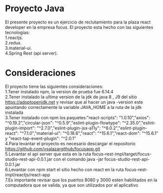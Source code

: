 # Proyecto Java
El presente proyecto es un ejercicio de reclutamiento para la plaza react developer en la empresa focus.
El proyecto esta hecho con las siguientes tecnologías:
	<br />1.reactjs.
	<br />2.redux.
	<br />3.material-ui.
	<br />4.Spring Rest (api server).

# Consideraciones
El proyecto tiene las siguientes consideraciones:
	<br />1.Tener instalado npm, la version de prueba fue 6.14.4
	<br />2.Tener instalado la ultima version de la jdk de java 8 , J9 del sitio https://adoptopenjdk.net y revisar que al hacer un java -version este apuntando correctamente la variable JAVA_HOME a la ruta de la jdk instalada
	<br />3.Tener instalado con npm los paquetes:"react-scripts": "1.0.10","axios": "^0.19.2","circular-json": "^0.5.9","eslint-plugin-flowtype": "^2.35.0","eslint-plugin-import": "^2.7.0","eslint-plugin-jsx-a11y": "^6.0.2","eslint-plugin-react": "^7.1.0","material-ui": "^0.18.6","react": "^15.6.1","react-dom": "^15.6.1" y "react-tap-event-plugin": "^2.0.1"
    <br />4.Para levantar el proyecto es necesario descargar el repositorio https://github.com/vsalazargithub/focusapp.git
    <br />5.Levantar el api server que esta en la ruta focus-rest-impl/target/focus-studio-rest-api-0.0.1.jar con el comando java -jar focus-studio-rest-api-0.0.1.jar 
    <br />6.Levantar con npm start el sitio hecho con react en la ruta focus-rest-impl/reactjs/react-app
    <br />7.Es importante revisar que los puertos 8080 y 3000 esten habilitados en la computadora que se valida, ya que son utilizados por el aplicativo





	
	
	

